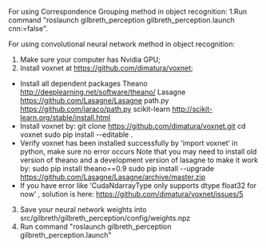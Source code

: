 For using Correspondence Grouping method in object recognition:
1.Run command "roslaunch gilbreth_perception gilbreth_perception.launch cnn:=false".

For using convolutional neural network method in object recognition:
1. Make sure your computer has Nvidia GPU;
2. Install voxnet at https://github.com/dimatura/voxnet;
- Install all dependent packages
    Theano http://deeplearning.net/software/theano/
    Lasagne https://github.com/Lasagne/Lasagne
    path.py https://github.com/jaraco/path.py
    scikit-learn http://scikit-learn.org/stable/install.html
- Install voxnet by:
    git clone https://github.com/dimatura/voxnet.git
    cd voxnet
    sudo pip install --editable .
- Verify voxnet has been installed successfully by ‘import voxnet’ in python, make sure no error occurs
    Note that you may need to install old version of theano and a development version of lasagne to make it work by:
       sudo pip install theano==0.9
       sudo pip install --upgrade https://github.com/Lasagne/Lasagne/archive/master.zip
- If you have error like ‘CudaNdarrayType only supports dtype float32 for now’ , solution is here:
  https://github.com/dimatura/voxnet/issues/5
3. Save your neural network weights into src/gilbreth/gilbreth_perception/config/weights.npz
4. Run command "roslaunch gilbreth_perception gilbreth_perception.launch"
